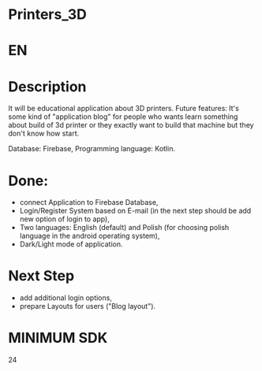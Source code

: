 # Printers_3D

# EN
# Description
It will be educational application about 3D printers. Future features:
It's some kind of "application blog" for people who wants learn something about build of 3d printer or they exactly want to build that machine but they don't know how start. 

Database: Firebase,
Programming language: Kotlin.

# Done:
- connect Application to Firebase Database,
- Login/Register System based on E-mail (in the next step should be add new option of login to app),
- Two languages: English (default) and Polish (for choosing polish language in the android operating system),
- Dark/Light mode of application.

# Next Step
- add additional login options,
- prepare Layouts for users ("Blog layout").

# MINIMUM SDK
24
